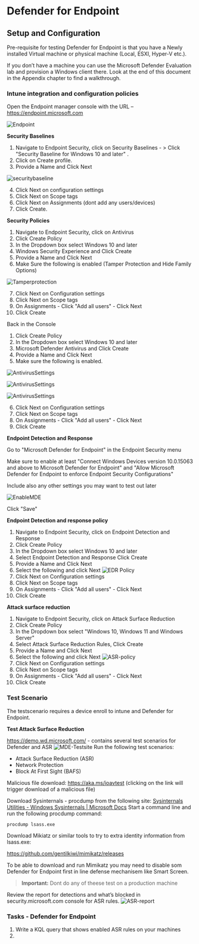 # Defender for Endpoint

## Setup and Configuration

Pre-requisite for testing Defender for Endpoint is that you have a Newly installed Virtual machine or physical machine (Local, ESXI, Hyper-V etc.). 

If you don’t have a machine you can use the Microsoft Defender Evaluation lab and provision a Windows client there. Look at the end of this document in the Appendix chapter to find a walkthrough.

### Intune integration and configuration policies

Open the Endpoint manager console with the URL – https://endpoint.microsoft.com

![Endpoint](../img/endpoint.png)

**Security Baselines**

1.	Navigate to Endpoint Security, click on Security Baselines - > Click "Security Baseline for Windows 10 and later" .
2.	Click on Create profile.
3.	Provide a Name and Click Next

 ![securitybaseline](../img/securitybaseline.png)

4.	Click Next on configuration settings
5.	Click Next on Scope tags
6.	Click Next on Assignments (dont add any users/devices)
7.	Click Create.


**Security Policies**

1.	Navigate to Endpoint Security, click on Antivirus
2.	Click Create Policy
3.	In the Dropdown box select Windows 10 and later
4.	Windows Security Experience and Click Create
5.	Provide a Name and Click Next
6.	Make Sure the following is enabled (Tamper Protection and Hide Family Options)

 ![Tamperprotection](../img/tamper%20protection.png)

7.	Click Next on Configuration settings
8.	Click Next on Scope tags
9.	On Assignments - Click "Add all users" - Click Next
10.	Click Create

Back in the Console

1.	Click Create Policy
2.	In the Dropdown box select Windows 10 and later
3.	Microsoft Defender Antivirus and Click Create
4.	Provide a Name and Click Next
5.	Make sure the following is enabled.

 ![AntivirusSettings](../img/AntivirusSettings.png)

 ![AntivirusSettings](../img/AntivirusSettings1.png)

 ![AntivirusSettings](../img/AntivirusSettings2.png)
  
6.	Click Next on Configuration settings
7.	Click Next on Scope tags
8.	On Assignments - Click "Add all users" - Click Next
9.	Click Create

**Endpoint Detection and Response**

Go to "Microsoft Defender for Endpoint" in the Endpoint Security menu

Make sure to enable at least "Connect Windows Devices version 10.0.15063 and above to Microsoft Defender for Endpoint" and "Allow Microsoft Defender for Endpoint to enforce Endpoint Security Configurations"

Include also any other settings you may want to test out later

![EnableMDE](../img/enableMDE.png)

Click "Save"

**Endpoint Detection and response policy**
1.	Navigate to Endpoint Security, click on Endpoint Detection and Response
2.	Click Create Policy
3.	In the Dropdown box select Windows 10 and later
4.	Select Endpoint Detection and Response Click Create
5.	Provide a Name and Click Next
6.	Select the following and click Next
![EDR Policy](../img/MDE-EDRPolicy.png)
8.	Click Next on Configuration settings
9.	Click Next on Scope tags
10.	On Assignments - Click "Add all users" - Click Next
11.	Click Create

**Attack surface reduction**
1.	Navigate to Endpoint Security, click on Attack Surface Reduction 
2.	Click Create Policy
3.	In the Dropdown box select "Windows 10, Windows 11 and Windows Server"
4.	Select Attack Surface Reduction Rules, Click Create
5.	Provide a Name and Click Next
6.	Select the following and click Next
 ![ASR-policy](../img/ASR-policy.png)
7.	Click Next on Configuration settings
8.	Click Next on Scope tags
9.	On Assignments - Click "Add all users" - Click Next
10.	Click Create

### Test Scenario

The testscenario requires a device enroll to intune and Defender for Endpoint.

**Test Attack Surface Reduction**


https://demo.wd.microsoft.com/ - contains several test scenarios for Defender and ASR
![MDE-Testsite](../img/MDE-testsite.png)
Run the following test scenarios:
- Attack Surface Reduction (ASR)
- Network Protection
- Block At First Sight (BAFS)

Malicious file download:
https://aka.ms/ioavtest (clicking on the link will trigger download of a malicious file)

Download Sysinternals - procdump from the following site:
[Sysinternals Utilities - Windows Sysinternals | Microsoft Docs](https://docs.microsoft.com/en-us/sysinternals/downloads/)
Start a command line and run the following procdump command:
``` 
procdump lsass.exe
```

Download Mikiatz or similar tools to try to extra identity information from lsass.exe:

https://github.com/gentilkiwi/mimikatz/releases

To be able to download and run Mimikatz you may need to disable som Defender for Endpoint first in line defense mechanisem like Smart Screen.

> **Important:**
> Dont do any of theese test on a production machine

Review the report for detections and what’s blocked in security.microsoft.com console for ASR rules. 
![ASR-report](../img/ASR-report.png)

### Tasks - Defender for Endpoint

1. Write a KQL query that shows enabled ASR rules on your machines
2. 
